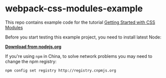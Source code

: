 # webpack-css-modules-example

This repo contains example code for the tutorial [Getting Started with CSS Modules](https://css-tricks.com/css-modules-part-2-getting-started/)

Before you start testing this example project, you need to install latest Node:

**[Download from nodejs.org](https://nodejs.org/en/)**

If you're using `npm` in China, to solve network problems you may need to change the npm registry:

```bash
npm config set registry http://registry.cnpmjs.org 
```


